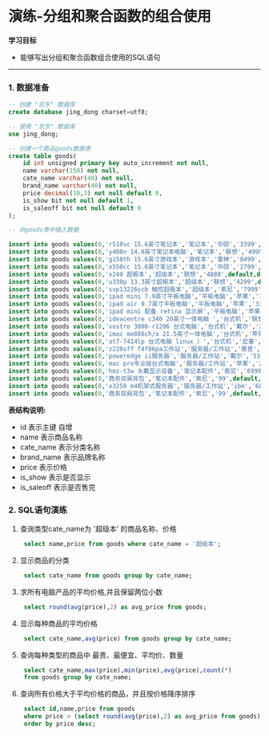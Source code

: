 # 演练-分组和聚合函数的组合使用

**学习目标**

* 能够写出分组和聚合函数组合使用的SQL语句

---

### 1. 数据准备

```sql
-- 创建 "京东" 数据库
create database jing_dong charset=utf8;

-- 使用 "京东" 数据库
use jing_dong;

-- 创建一个商品goods数据表
create table goods(
    id int unsigned primary key auto_increment not null,
    name varchar(150) not null,
    cate_name varchar(40) not null,
    brand_name varchar(40) not null,
    price decimal(10,3) not null default 0,
    is_show bit not null default 1,
    is_saleoff bit not null default 0
);

-- 向goods表中插入数据

insert into goods values(0,'r510vc 15.6英寸笔记本','笔记本','华硕','3399',default,default); 
insert into goods values(0,'y400n 14.0英寸笔记本电脑','笔记本','联想','4999',default,default);
insert into goods values(0,'g150th 15.6英寸游戏本','游戏本','雷神','8499',default,default); 
insert into goods values(0,'x550cc 15.6英寸笔记本','笔记本','华硕','2799',default,default); 
insert into goods values(0,'x240 超极本','超级本','联想','4880',default,default); 
insert into goods values(0,'u330p 13.3英寸超极本','超级本','联想','4299',default,default); 
insert into goods values(0,'svp13226scb 触控超极本','超级本','索尼','7999',default,default); 
insert into goods values(0,'ipad mini 7.9英寸平板电脑','平板电脑','苹果','1998',default,default);
insert into goods values(0,'ipad air 9.7英寸平板电脑','平板电脑','苹果','3388',default,default); 
insert into goods values(0,'ipad mini 配备 retina 显示屏','平板电脑','苹果','2788',default,default); 
insert into goods values(0,'ideacentre c340 20英寸一体电脑 ','台式机','联想','3499',default,default); 
insert into goods values(0,'vostro 3800-r1206 台式电脑','台式机','戴尔','2899',default,default); 
insert into goods values(0,'imac me086ch/a 21.5英寸一体电脑','台式机','苹果','9188',default,default); 
insert into goods values(0,'at7-7414lp 台式电脑 linux ）','台式机','宏碁','3699',default,default); 
insert into goods values(0,'z220sff f4f06pa工作站','服务器/工作站','惠普','4288',default,default); 
insert into goods values(0,'poweredge ii服务器','服务器/工作站','戴尔','5388',default,default); 
insert into goods values(0,'mac pro专业级台式电脑','服务器/工作站','苹果','28888',default,default); 
insert into goods values(0,'hmz-t3w 头戴显示设备','笔记本配件','索尼','6999',default,default); 
insert into goods values(0,'商务双肩背包','笔记本配件','索尼','99',default,default); 
insert into goods values(0,'x3250 m4机架式服务器','服务器/工作站','ibm','6888',default,default); 
insert into goods values(0,'商务双肩背包','笔记本配件','索尼','99',default,default);
```

**表结构说明:**

* id 表示主键 自增
* name 表示商品名称
* cate\_name 表示分类名称
* brand\_name 表示品牌名称
* price 表示价格
* is\_show 表示是否显示
* is\_saleoff 表示是否售完

### 2. SQL语句演练

1. 查询类型cate\_name为 '超级本' 的商品名称、价格

   ```sql
    select name,price from goods where cate_name = '超级本';
   ```

2. 显示商品的分类

   ```sql
    select cate_name from goods group by cate_name;
   ```

3. 求所有电脑产品的平均价格,并且保留两位小数

   ```sql
    select round(avg(price),2) as avg_price from goods;
   ```

4. 显示每种商品的平均价格

   ```sql
    select cate_name,avg(price) from goods group by cate_name;
   ```

5. 查询每种类型的商品中 最贵、最便宜、平均价、数量

   ```sql
    select cate_name,max(price),min(price),avg(price),count(*) 
    from goods group by cate_name;
   ```

6. 查询所有价格大于平均价格的商品，并且按价格降序排序

   ```sql
    select id,name,price from goods 
    where price > (select round(avg(price),2) as avg_price from goods) 
    order by price desc;
   ```



